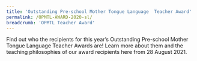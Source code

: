 ```yaml
---
title: 'Outstanding Pre-school Mother Tongue Language  Teacher Award'
permalink: /OPMTL-AWARD-2020-sl/
breadcrumb: 'OPMTL Teacher Award'
---
```


<!-- Global site tag (gtag.js) - Google Ads: 726049306 -->
<script async src="https://www.googletagmanager.com/gtag/js?id=AW-726049306"></script>
<script>
  window.dataLayer = window.dataLayer || [];
  function gtag(){dataLayer.push(arguments);}
  gtag('js', new Date());

  gtag('config', 'AW-726049306');
</script>

<div>
  <p>
    Find out who the recipients for this year’s Outstanding Pre-school Mother Tongue Language Teacher Awards are! Learn more about them and the teaching philosophies of our award recipients here from 28 August 2021.
  </p>
</div>
